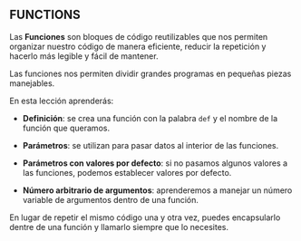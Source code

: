 ## FUNCTIONS

Las **Funciones** son bloques de código reutilizables que nos permiten organizar nuestro código de manera eficiente, reducir la repetición y hacerlo más legible y fácil de mantener.

Las funciones nos permiten dividir grandes programas en pequeñas piezas manejables.

En esta lección aprenderás:

- **Definición**: se crea una función con la palabra `def` y el nombre de la función que queramos.

- **Parámetros**: se utilizan para pasar datos al interior de las funciones.

- **Parámetros con valores por defecto**: si no pasamos algunos valores a las funciones, podemos establecer valores por defecto.

- **Número arbitrario de argumentos**: aprenderemos a manejar un número variable de argumentos dentro de una función.

En lugar de repetir el mismo código una y otra vez, puedes encapsularlo dentre de una función y llamarlo siempre que lo necesites.

